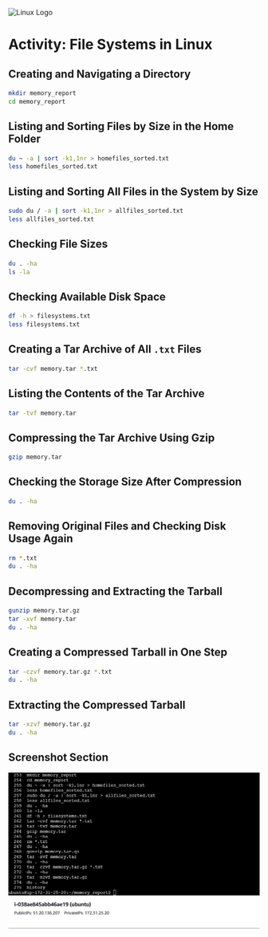 ![Linux Logo](https://upload.wikimedia.org/wikipedia/commons/a/af/Tux.png)

# Activity: File Systems in Linux

## Creating and Navigating a Directory
```bash
mkdir memory_report
cd memory_report
```

## Listing and Sorting Files by Size in the Home Folder
```bash
du ~ -a | sort -k1,1nr > homefiles_sorted.txt
less homefiles_sorted.txt
```

## Listing and Sorting All Files in the System by Size
```bash
sudo du / -a | sort -k1,1nr > allfiles_sorted.txt
less allfiles_sorted.txt
```

## Checking File Sizes
```bash
du . -ha
ls -la
```

## Checking Available Disk Space
```bash
df -h > filesystems.txt
less filesystems.txt
```

## Creating a Tar Archive of All `.txt` Files
```bash
tar -cvf memory.tar *.txt
```

## Listing the Contents of the Tar Archive
```bash
tar -tvf memory.tar
```

## Compressing the Tar Archive Using Gzip
```bash
gzip memory.tar
```

## Checking the Storage Size After Compression
```bash
du . -ha
```

## Removing Original Files and Checking Disk Usage Again
```bash
rm *.txt
du . -ha
```

## Decompressing and Extracting the Tarball
```bash
gunzip memory.tar.gz
tar -xvf memory.tar
du . -ha
```

## Creating a Compressed Tarball in One Step
```bash
tar -czvf memory.tar.gz *.txt
du . -ha
```

## Extracting the Compressed Tarball
```bash
tar -xzvf memory.tar.gz
du . -ha
```

## Screenshot Section
![Screenshot](Screenshots\Activity_02.png)


